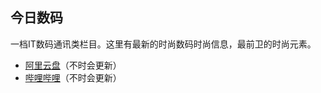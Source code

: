 ## 今日数码
一档IT数码通讯类栏目。这里有最新的时尚数码时尚信息，最前卫的时尚元素。
- [阿里云盘]()（不时会更新）
- [哔哩哔哩](https://space.bilibili.com/673421528/channel/collectiondetail?sid=538429)（不时会更新）
